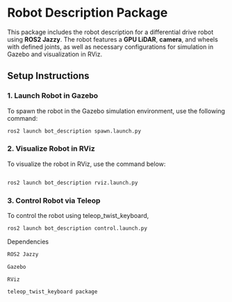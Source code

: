 # Robot Description Package

This package includes the robot description for a differential drive robot using **ROS2 Jazzy**. The robot features a **GPU LiDAR**, **camera**, and wheels with defined joints, as well as necessary configurations for simulation in Gazebo and visualization in RViz.

## Setup Instructions

### 1. Launch Robot in Gazebo
To spawn the robot in the Gazebo simulation environment, use the following command:

```bash
ros2 launch bot_description spawn.launch.py

```
### 2. Visualize Robot in RViz

To visualize the robot in RViz, use the command below:

```bash

ros2 launch bot_description rviz.launch.py
```

### 3. Control Robot via Teleop
To control the robot using teleop_twist_keyboard,

```bash
ros2 launch bot_description control.launch.py
```
Dependencies
```bash
ROS2 Jazzy

Gazebo

RViz

teleop_twist_keyboard package

```
